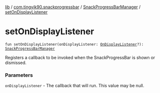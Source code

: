 [lib](../../index.md) / [com.tingyik90.snackprogressbar](../index.md) / [SnackProgressBarManager](index.md) / [setOnDisplayListener](./set-on-display-listener.md)

# setOnDisplayListener

`fun setOnDisplayListener(onDisplayListener: `[`OnDisplayListener`](-on-display-listener/index.md)`?): `[`SnackProgressBarManager`](index.md)

Registers a callback to be invoked when the SnackProgressBar is shown or dismissed.

### Parameters

`onDisplayListener` - The callback that will run. This value may be null.